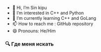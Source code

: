 - 👋 Hi, I’m Sin kipu
- 👀 I’m interested in C++ and Python
- 🌱 I’m currently learning C++ and GoLang
- 📫 How to reach me : GitHub repository
- 😄 Pronouns: He/Him


<h3>🔍 Где меня искать</h3>

